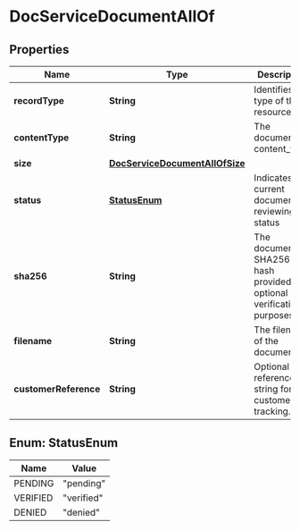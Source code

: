 

# DocServiceDocumentAllOf


## Properties

| Name | Type | Description | Notes |
|------------ | ------------- | ------------- | -------------|
|**recordType** | **String** | Identifies the type of the resource. |  [optional] [readonly] |
|**contentType** | **String** | The document&#39;s content_type. |  [optional] [readonly] |
|**size** | [**DocServiceDocumentAllOfSize**](DocServiceDocumentAllOfSize.md) |  |  [optional] |
|**status** | [**StatusEnum**](#StatusEnum) | Indicates the current document reviewing status |  [optional] [readonly] |
|**sha256** | **String** | The document&#39;s SHA256 hash provided for optional verification purposes. |  [optional] [readonly] |
|**filename** | **String** | The filename of the document. |  [optional] |
|**customerReference** | **String** | Optional reference string for customer tracking. |  [optional] |



## Enum: StatusEnum

| Name | Value |
|---- | -----|
| PENDING | &quot;pending&quot; |
| VERIFIED | &quot;verified&quot; |
| DENIED | &quot;denied&quot; |



